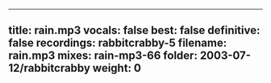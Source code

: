 
---
title: rain.mp3
vocals: false
best: false
definitive: false
recordings: rabbitcrabby-5
filename: rain.mp3
mixes: rain-mp3-66
folder: 2003-07-12/rabbitcrabby
weight: 0
---
